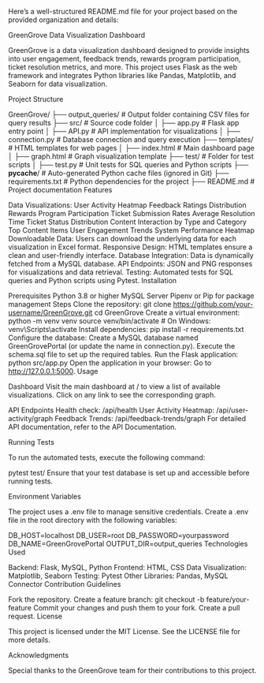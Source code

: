 
Here’s a well-structured README.md file for your project based on the provided organization and details:

GreenGrove Data Visualization Dashboard

GreenGrove is a data visualization dashboard designed to provide insights into user engagement, feedback trends, rewards program participation, ticket resolution metrics, and more. This project uses Flask as the web framework and integrates Python libraries like Pandas, Matplotlib, and Seaborn for data visualization.

Project Structure

GreenGrove/
├── output_queries/         # Output folder containing CSV files for query results
├── src/                    # Source code folder
│   ├── app.py              # Flask app entry point
│   ├── API.py              # API implementation for visualizations
│   ├── connection.py       # Database connection and query execution
├── templates/              # HTML templates for web pages
│   ├── index.html          # Main dashboard page
│   ├── graph.html          # Graph visualization template
├── test/                   # Folder for test scripts
│   ├── test.py             # Unit tests for SQL queries and Python scripts
├── __pycache__/            # Auto-generated Python cache files (ignored in Git)
├── requirements.txt        # Python dependencies for the project
├── README.md               # Project documentation
Features

Data Visualizations:
User Activity Heatmap
Feedback Ratings Distribution
Rewards Program Participation
Ticket Submission Rates
Average Resolution Time
Ticket Status Distribution
Content Interaction by Type and Category
Top Content Items
User Engagement Trends
System Performance Heatmap
Downloadable Data:
Users can download the underlying data for each visualization in Excel format.
Responsive Design:
HTML templates ensure a clean and user-friendly interface.
Database Integration:
Data is dynamically fetched from a MySQL database.
API Endpoints:
JSON and PNG responses for visualizations and data retrieval.
Testing:
Automated tests for SQL queries and Python scripts using Pytest.
Installation

Prerequisites
Python 3.8 or higher
MySQL Server
Pipenv or Pip for package management
Steps
Clone the repository:
git clone https://github.com/your-username/GreenGrove.git
cd GreenGrove
Create a virtual environment:
python -m venv venv
source venv/bin/activate   # On Windows: venv\Scripts\activate
Install dependencies:
pip install -r requirements.txt
Configure the database:
Create a MySQL database named GreenGrovePortal (or update the name in connection.py).
Execute the schema.sql file to set up the required tables.
Run the Flask application:
python src/app.py
Open the application in your browser:
Go to http://127.0.0.1:5000.
Usage

Dashboard
Visit the main dashboard at / to view a list of available visualizations. Click on any link to see the corresponding graph.

API Endpoints
Health check: /api/health
User Activity Heatmap: /api/user-activity/graph
Feedback Trends: /api/feedback-trends/graph
For detailed API documentation, refer to the API Documentation.

Running Tests

To run the automated tests, execute the following command:

pytest test/
Ensure that your test database is set up and accessible before running tests.

Environment Variables

The project uses a .env file to manage sensitive credentials. Create a .env file in the root directory with the following variables:

DB_HOST=localhost
DB_USER=root
DB_PASSWORD=yourpassword
DB_NAME=GreenGrovePortal
OUTPUT_DIR=output_queries
Technologies Used

Backend: Flask, MySQL, Python
Frontend: HTML, CSS
Data Visualization: Matplotlib, Seaborn
Testing: Pytest
Other Libraries: Pandas, MySQL Connector
Contribution Guidelines

Fork the repository.
Create a feature branch:
git checkout -b feature/your-feature
Commit your changes and push them to your fork.
Create a pull request.
License

This project is licensed under the MIT License. See the LICENSE file for more details.

Acknowledgments

Special thanks to the GreenGrove team for their contributions to this project.
